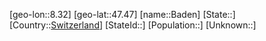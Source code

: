 ﻿---
location: [47.47,8.32]
type: City
tags:
- geo/City


SpocWebEntityId: 28978
isDeleted: false
confidential: public

---
[geo-lon::8.32]
[geo-lat::47.47]
[name::Baden]
[State::]
[Country::[Switzerland](geo/Continent/Europe/Switzerland.md)]
[StateId::]
[Population::]
[Unknown::]


